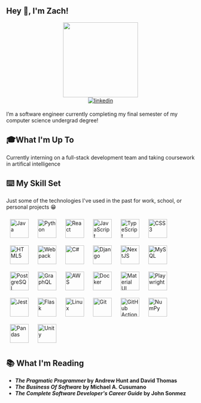 ## Hey 👋, I'm Zach!

<div style="display: flex; justify-content: center; align-items: center; flex-direction: column">
<img src="https://gereltuya.com/assets/images/july-noted-wrapped.png" height="200"/>

<a href="https://linkedin.com/in/zkiser" target="_blank">
<img src=https://img.shields.io/badge/linkedin-%231E77B5.svg?&style=for-the-badge&logo=linkedin&logoColor=white alt=linkedin style="margin-bottom: 5px;"/>
</a>
</div>


I’m a software engineer currently completing my final semester of my computer science undergrad degree!

## 🎓What I'm Up To

<tr>

Currently interning on a full-stack development team and taking coursework in artifical intelligence

</tr>

## ⌨️ My Skill Set
<table><tr><tr valign="top" width="25%">

Just some of the technologies I've used in the past for work, school, or personal projects 😁

<div style="display: flex; justify-content: center; align-items: center;">
<div>
<a href="https://www.java.com/" target="_blank"><img style="margin: 10px" src="https://cdn.jsdelivr.net/gh/devicons/devicon@latest/icons/java/java-original.svg" alt="Java" title="Java" height="50" /></a> 
<a href="https://www.python.org/" target="_blank"><img style="margin: 10px" src="https://cdn.jsdelivr.net/gh/devicons/devicon@latest/icons/python/python-original.svg" alt="Python" title="Python" height="50" /></a>  
<a href="https://reactjs.org/" target="_blank"><img style="margin: 10px" src="https://cdn.jsdelivr.net/gh/devicons/devicon@latest/icons/react/react-original.svg" alt="React" title="React" height="50" /></a> 
<a href="https://www.javascript.com/" target="_blank"><img style="margin: 10px" src="https://cdn.jsdelivr.net/gh/devicons/devicon@latest/icons/javascript/javascript-original.svg" alt="JavaScript" title="JavaScript" height="50" /></a>  
<a href="https://www.typescriptlang.org/" target="_blank"><img style="margin: 10px" src="https://cdn.jsdelivr.net/gh/devicons/devicon@latest/icons/typescript/typescript-original.svg" alt="TypeScript" title="TypeScript" height="50" /></a>  
<a href="https://www.w3schools.com/css/" target="_blank"><img style="margin: 10px" src="https://cdn.jsdelivr.net/gh/devicons/devicon@latest/icons/css3/css3-original.svg" alt="CSS3" title="CSS3" height="50" /></a>  
<a href="https://en.wikipedia.org/wiki/HTML5" target="_blank"><img style="margin: 10px" src="https://cdn.jsdelivr.net/gh/devicons/devicon@latest/icons/html5/html5-original.svg" alt="HTML5" title="HTML5" height="50" /></a>  
<a href="https://webpack.js.org/" target="_blank"><img style="margin: 10px" src="https://cdn.jsdelivr.net/gh/devicons/devicon@latest/icons/webpack/webpack-original.svg" alt="Webpack" title="Webpack" height="50" /></a> 
<a href="https://docs.microsoft.com/en-us/dotnet/csharp/" target="_blank"><img style="margin: 10px" src="https://cdn.jsdelivr.net/gh/devicons/devicon@latest/icons/csharp/csharp-original.svg" alt="C#" title="C#" height="50" /></a>  
<a href="https://www.djangoproject.com/" target="_blank"><img style="margin: 10px" src="https://cdn.jsdelivr.net/gh/devicons/devicon@latest/icons/django/django-plain.svg" alt="Django" title="Django" height="50" /></a>  
<a href="https://nextjs.org/" target="_blank"><img style="margin: 10px" src="https://cdn.jsdelivr.net/gh/devicons/devicon@latest/icons/nextjs/nextjs-original.svg" alt="NextJS" title="NextJS" height="50" /></a>   
<a href="https://www.mysql.com/" target="_blank"><img style="margin: 10px" src="https://cdn.jsdelivr.net/gh/devicons/devicon@latest/icons/mysql/mysql-original.svg" alt="MySQL" title="MySQL" height="50" /></a>  
<a href="https://www.postgresql.org/" target="_blank"><img style="margin: 10px" src="https://cdn.jsdelivr.net/gh/devicons/devicon@latest/icons/postgresql/postgresql-original.svg" alt="PostgreSQL" title="PostgreSQL" height="50" /></a>  
<a href="https://graphql.org/" target="_blank"><img style="margin: 10px" src="https://cdn.jsdelivr.net/gh/devicons/devicon@latest/icons/graphql/graphql-plain.svg" alt="GraphQL" title="GraphQL" height="50" /></a>   
<a href="https://aws.amazon.com/" target="_blank"><img style="margin: 10px" src="https://cdn.jsdelivr.net/gh/devicons/devicon@latest/icons/amazonwebservices/amazonwebservices-original-wordmark.svg" alt="AWS" title="AWS" height="50" /></a>  
<a href="https://www.docker.com/" target="_blank"><img style="margin: 10px" src="https://cdn.jsdelivr.net/gh/devicons/devicon@latest/icons/docker/docker-original.svg" alt="Docker" title="Docker" height="50" /></a>  
<a href="https://mui.com/" target="_blank"><img style="margin: 10px" src="https://cdn.jsdelivr.net/gh/devicons/devicon@latest/icons/materialui/materialui-original.svg" alt="Material UI" title="Material UI" height="50" /></a>  
<a href="https://playwright.dev" target="_blank"><img style="margin: 10px" src="https://cdn.jsdelivr.net/gh/devicons/devicon@latest/icons/playwright/playwright-original.svg" alt="Playwright" title="Playwright" height="50" /></a>
<a href="https://www.jestjs.io/" target="_blank"><img style="margin: 10px" src="https://cdn.jsdelivr.net/gh/devicons/devicon@latest/icons/jest/jest-plain.svg" alt="Jest" title="Jest" height="50" /></a>  
<a href="https://flask.palletsprojects.com/en/stable/" target="_blank"><img style="margin: 10px" src="https://cdn.jsdelivr.net/gh/devicons/devicon@latest/icons/flask/flask-original.svg" alt="Flask" title="Flask" height="50" /></a>
<a href="https://www.linux.org/" target="_blank"><img style="margin: 10px" src="https://cdn.jsdelivr.net/gh/devicons/devicon@latest/icons/linux/linux-original.svg" alt="Linux" title="Linux" height="50" /></a>  
<a href="https://github.com/" target="_blank"><img style="margin: 10px" src="https://cdn.jsdelivr.net/gh/devicons/devicon@latest/icons/github/github-original.svg" alt="Git" title="Git" height="50" /></a>  
<a href="https://github.com/features/actions" target="_blank"><img style="margin: 10px" src="https://cdn.jsdelivr.net/gh/devicons/devicon@latest/icons/githubactions/githubactions-original.svg" alt="GitHub Actions" title="GitHub Actions" height="50" /></a>
<a href="https://numpy.org" target="_blank"><img style="margin: 10px" src="https://cdn.jsdelivr.net/gh/devicons/devicon@latest/icons/numpy/numpy-original.svg" alt="NumPy" title="NumPy" height="50" /></a>
<a href="https://pandas.pydata.org" target="_blank"><img style="margin: 10px" src="https://cdn.jsdelivr.net/gh/devicons/devicon@latest/icons/pandas/pandas-original.svg" alt="Pandas" title="Pandas" height="50" /></a>
<a href="https://unity.com" target="_blank"><img style="margin: 10px" src="https://cdn.jsdelivr.net/gh/devicons/devicon@latest/icons/unity/unity-original.svg" alt="Unity" title="Unity" height="50" /></a>
</div>
</div>

## 📚 What I'm Reading

- **_The Pragmatic Programmer_ by Andrew Hunt and David Thomas**
- **_The Business Of Software_ by Michael A. Cusumano**
- **_The Complete Software Developer's Career Guide_ by John Sonmez**
